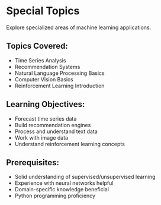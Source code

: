 # Special Topics

Explore specialized areas of machine learning applications.

## Topics Covered:
- Time Series Analysis
- Recommendation Systems
- Natural Language Processing Basics
- Computer Vision Basics
- Reinforcement Learning Introduction

## Learning Objectives:
- Forecast time series data
- Build recommendation engines
- Process and understand text data
- Work with image data
- Understand reinforcement learning concepts

## Prerequisites:
- Solid understanding of supervised/unsupervised learning
- Experience with neural networks helpful
- Domain-specific knowledge beneficial
- Python programming proficiency
